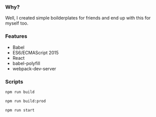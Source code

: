 ### Why?

Well, I created simple boilderplates for friends and end up with this for myself too.

### Features

- Babel
- ES6/ECMAScript 2015
- React
- babel-polyfill
- webpack-dev-server

### Scripts

```bash
npm run build
```

```bash
npm run build:prod
```

```bash
npm run start
```

